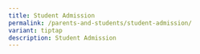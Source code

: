 ```yaml
---
title: Student Admission
permalink: /parents-and-students/student-admission/
variant: tiptap
description: Student Admission
---
```

